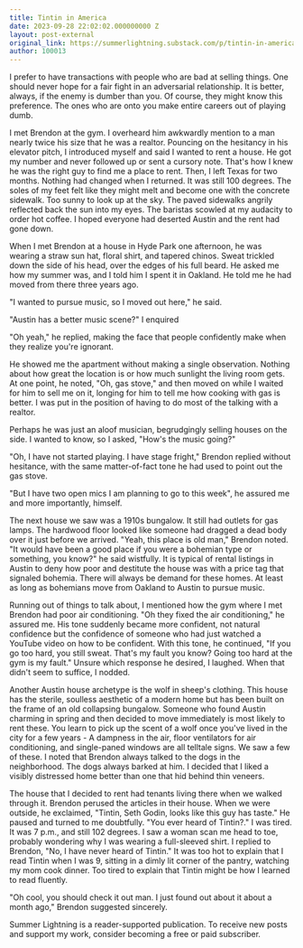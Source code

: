 ```yaml
---
title: Tintin in America
date: 2023-09-28 22:02:02.000000000 Z
layout: post-external
original_link: https://summerlightning.substack.com/p/tintin-in-america
author: 100013
---
```


I prefer to have transactions with people who are bad at selling things. One should never hope for a fair fight in an adversarial relationship. It is better, always, if the enemy is dumber than you. Of course, they might know this preference. The ones who are onto you make entire careers out of playing dumb.

I met Brendon at the gym. I overheard him awkwardly mention to a man nearly twice his size that he was a realtor. Pouncing on the hesitancy in his elevator pitch, I introduced myself and said I wanted to rent a house. He got my number and never followed up or sent a cursory note. That's how I knew he was the right guy to find me a place to rent. Then, I left Texas for two months. Nothing had changed when I returned. It was still 100 degrees. The soles of my feet felt like they might melt and become one with the concrete sidewalk. Too sunny to look up at the sky. The paved sidewalks angrily reflected back the sun into my eyes. The baristas scowled at my audacity to order hot coffee. I hoped everyone had deserted Austin and the rent had gone down.

When I met Brendon at a house in Hyde Park one afternoon, he was wearing a straw sun hat, floral shirt, and tapered chinos. Sweat trickled down the side of his head, over the edges of his full beard. He asked me how my summer was, and I told him I spent it in Oakland. He told me he had moved from there three years ago.

"I wanted to pursue music, so I moved out here," he said.

"Austin has a better music scene?" I enquired

"Oh yeah," he replied, making the face that people confidently make when they realize you're ignorant.

He showed me the apartment without making a single observation. Nothing about how great the location is or how much sunlight the living room gets. At one point, he noted, "Oh, gas stove," and then moved on while I waited for him to sell me on it, longing for him to tell me how cooking with gas is better. I was put in the position of having to do most of the talking with a realtor.

Perhaps he was just an aloof musician, begrudgingly selling houses on the side. I wanted to know, so I asked, "How's the music going?"

"Oh, I have not started playing. I have stage fright," Brendon replied without hesitance, with the same matter-of-fact tone he had used to point out the gas stove.

"But I have two open mics I am planning to go to this week", he assured me and more importantly, himself.

The next house we saw was a 1910s bungalow. It still had outlets for gas lamps. The hardwood floor looked like someone had dragged a dead body over it just before we arrived. "Yeah, this place is old man," Brendon noted. "It would have been a good place if you were a bohemian type or something, you know?" he said wistfully. It is typical of rental listings in Austin to deny how poor and destitute the house was with a price tag that signaled bohemia. There will always be demand for these homes. At least as long as bohemians move from Oakland to Austin to pursue music.

Running out of things to talk about, I mentioned how the gym where I met Brendon had poor air conditioning. "Oh they fixed the air conditioning," he assured me. His tone suddenly became more confident, not natural confidence but the confidence of someone who had just watched a YouTube video on how to be confident. With this tone, he continued, "If you go too hard, you still sweat. That's my fault you know? Going too hard at the gym is my fault." Unsure which response he desired, I laughed. When that didn't seem to suffice, I nodded.

Another Austin house archetype is the wolf in sheep's clothing. This house has the sterile, soulless aesthetic of a modern home but has been built on the frame of an old collapsing bungalow. Someone who found Austin charming in spring and then decided to move immediately is most likely to rent these. You learn to pick up the scent of a wolf once you've lived in the city for a few years - A dampness in the air, floor ventilators for air conditioning, and single-paned windows are all telltale signs. We saw a few of these. I noted that Brendon always talked to the dogs in the neighborhood. The dogs always barked at him. I decided that I liked a visibly distressed home better than one that hid behind thin veneers.

The house that I decided to rent had tenants living there when we walked through it. Brendon perused the articles in their house. When we were outside, he exclaimed, "Tintin, Seth Godin, looks like this guy has taste." He paused and turned to me doubtfully. "You ever heard of Tintin?." I was tired. It was 7 p.m., and still 102 degrees. I saw a woman scan me head to toe, probably wondering why I was wearing a full-sleeved shirt. I replied to Brendon, "No, I have never heard of Tintin." It was too hot to explain that I read Tintin when I was 9, sitting in a dimly lit corner of the pantry, watching my mom cook dinner. Too tired to explain that Tintin might be how I learned to read fluently.

"Oh cool, you should check it out man. I just found out about it about a month ago," Brendon suggested sincerely.

Summer Lightning is a reader-supported publication. To receive new posts and support my work, consider becoming a free or paid subscriber.

